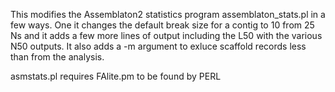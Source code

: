 This modifies the Assemblaton2 statistics program assemblaton_stats.pl in a few ways.
One it changes the default break size for a contig to 10 from 25 Ns and it adds a few more lines of output including the L50 with the various N50 outputs.
It also adds a -m <len> argument to exluce scaffold records less than <len> from the analysis.

asmstats.pl requires FAlite.pm to be found by PERL
